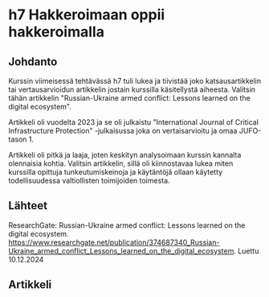 # h7 Hakkeroimaan oppii hakkeroimalla

## Johdanto

Kurssin viimeisessä tehtävässä h7 tuli lukea ja tiivistää joko katsausartikkelin tai vertausarvioidun artikkelin jostain kurssilla käsitellystä aiheesta. Valitsin tähän artikkelin "Russian-Ukraine armed conflict: Lessons learned on the digital ecosystem". 

Artikkeli oli vuodelta 2023 ja se oli julkaistu "International Journal of Critical Infrastructure Protection" -julkaisussa joka on vertaisarvioitu ja omaa JUFO-tason 1.

Artikkeli oli pitkä ja laaja, joten keskityn analysoimaan kurssin kannalta olennaisia kohtia. Valitsin artikkelin, sillä oli kiinnostavaa lukea miten kurssilla opittuja tunkeutumiskeinoja ja käytäntöjä ollaan käytetty todellisuudessa valtiollisten toimijoiden toimesta.

## Lähteet

ResearchGate: Russian-Ukraine armed conflict: Lessons learned on the digital ecosystem. https://www.researchgate.net/publication/374687340_Russian-Ukraine_armed_conflict_Lessons_learned_on_the_digital_ecosystem. Luettu 10.12.2024

## Artikkeli






